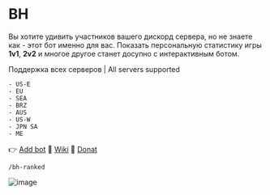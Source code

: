 # BH
Вы хотите удивить участников вашего дискорд сервера, но не знаете как - этот бот именно для вас. Показать персональную статистику игры **1v1**, **2v2** и многое другое станет досупно с интерактивным ботом.

Поддержка всех серверов | All servers supported
```
- US-E
- EU
- SEA
- BRZ
- AUS
- US-W
- JPN SA
- ME
```

👉 [Add bot](https://discord.com/oauth2/authorize?client_id=1229312091429671024)
📖 [Wiki](https://github.com/DevDrift/bh-bot/wiki)
🍩 [Donat](https://www.donationalerts.com/r/deemak)

```
/bh-ranked
```
![image](https://github.com/DevDrift/bh-bot/assets/19922232/016e78a7-2775-4d8c-9096-f5aba2e0d755)
